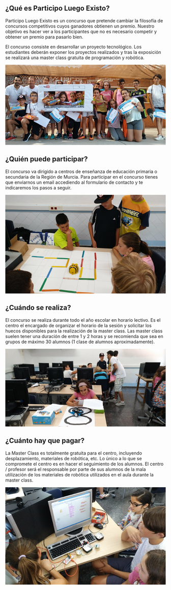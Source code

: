 ## ¿Qué es Participo Luego Existo?

Participo Luego Existo es un concurso que pretende cambiar la filosofía de concursos competitivos cuyos ganadores obtienen un premio. Nuestro objetivo es hacer ver a los participantes que no es necesario competir y obtener un premio para pasarlo bien.

El concurso consiste en desarrollar un proyecto tecnológico. Los estudiantes deberán exponer los proyectos realizados y tras la exposición se realizará una master class gratuita de programación y robótica.

![](img/1.png)


## ¿Quién puede participar?

El concurso va dirigido a centros de enseñanza de educación primaria o secundaria de la Región de Murcia. Para participar en el concurso tienes que enviarnos un email accediendo al formulario de contacto y te indicaremos los pasos a seguir.

![](img/2.png)

## ¿Cuándo se realiza?

El concurso se realiza durante todo el año escolar en horario lectivo. Es el centro el encargado de organizar el horario de la sesión y solicitar los huecos disponibles para la realización de la master class. Las master class suelen tener una duración de entre 1 y 2 horas y se recomienda que sea en grupos de máximo 30 alumnos (1 clase de alumnos aproximadamente).

![](img/3.png)

## ¿Cuánto hay que pagar?

La Master Class es totalmente gratuita para el centro, incluyendo desplazamiento, materiales de robótica, etc. Lo único a lo que se compromete el centro es en hacer el seguimiento de los alumnos. El centro / profesor será el responsable por parte de sus alumnos de la mala utilización de los materiales de robótica utilizados en el aula durante la master class.

![](img/4.png)

